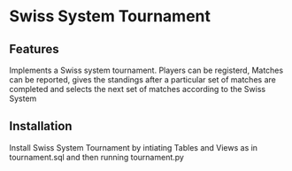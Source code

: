 Swiss System Tournament
========

Features
--------

Implements a Swiss system tournament. Players can be registerd, Matches can be reported,
gives the standings after a particular set of matches are completed and selects the next
set of matches according to the Swiss System

Installation
------------

Install Swiss System Tournament by intiating Tables and Views as in tournament.sql
and then running tournament.py



